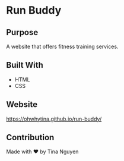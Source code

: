 # Run Buddy

## Purpose
A website that offers fitness training services.

## Built With
* HTML
* CSS

## Website
https://ohwhytina.github.io/run-buddy/

## Contribution
Made with ❤️ by Tina Nguyen
